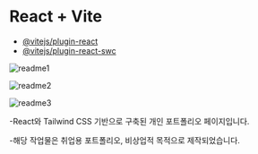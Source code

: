 # React + Vite

- [@vitejs/plugin-react](https://github.com/vitejs/vite-plugin-react/blob/main/packages/plugin-react/README.md)
- [@vitejs/plugin-react-swc](https://github.com/vitejs/vite-plugin-react-swc)


![readme1](https://github.com/user-attachments/assets/5a37b821-38be-415e-a4e7-0e9c971103c4)

![readme2](https://github.com/user-attachments/assets/aaa9b980-69b2-46d7-b72e-cd3a376b5447)

![readme3](https://github.com/user-attachments/assets/e29bad1e-edb3-4232-94e0-0f64a12fbe8d)



-React와 Tailwind CSS 기반으로 구축된 개인 포트폴리오 페이지입니다.

-해당 작업물은 취업용 포트폴리오, 비상업적 목적으로 제작되었습니다.
